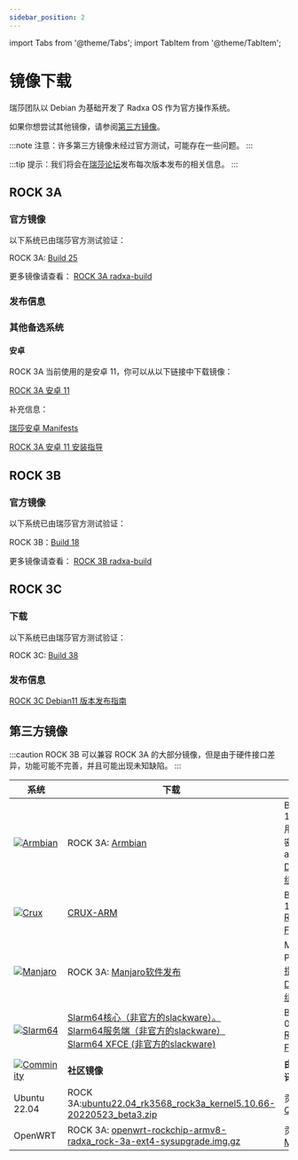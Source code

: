 ```yaml
---
sidebar_position: 2
---
```


import Tabs from '@theme/Tabs';
import TabItem from '@theme/TabItem';

# 镜像下载

瑞莎团队以 Debian 为基础开发了 Radxa OS 作为官方操作系统。

如果你想尝试其他镜像，请参阅[第三方镜像](#第三方镜像)。

:::note
注意：许多第三方镜像未经过官方测试，可能存在一些问题。
:::

:::tip
提示：我们将会在[瑞莎论坛](https://forum.radxa.com/)发布每次版本发布的相关信息。
:::

<Tabs queryString="model">
<TabItem value="ROCK 3A">

## ROCK 3A

### 官方镜像

以下系统已由瑞莎官方测试验证：

ROCK 3A: [Build 25](https://github.com/radxa-build/rock-3a/releases/download/b25/rock-3a_debian_bullseye_xfce_b25.img.xz)

更多镜像请查看： [ROCK 3A radxa-build](https://github.com/radxa-build/rock-3a/releases/latest)

### 发布信息

### 其他备选系统

#### 安卓

ROCK 3A 当前使用的是安卓 11，你可以从以下链接中下载镜像：

[ROCK 3A 安卓 11](https://dl.radxa.com/rock3/images/android/rock3a-android11-20220408_1204-gpt.img.xz)

补充信息：

[瑞莎安卓 Manifests](https://github.com/radxa/manifests)

[ROCK 3A 安卓 11 安装指导](https://wiki.radxa.com/Rock3/install/usb-install)
</TabItem>
<TabItem value="ROCK 3B">

## ROCK 3B

### 官方镜像

以下系统已由瑞莎官方测试验证：

ROCK 3B：[Build 18](https://github.com/radxa-build/rock-3b/releases/download/b18/rock-3b_debian_bullseye_xfce_b18.img.xz)

更多镜像请查看： [ROCK 3B radxa-build](https://github.com/radxa-build/rock-3b/releases/latest)

</TabItem>
<TabItem value="ROCK 3C">

## ROCK 3C

### 下载

以下系统已由瑞莎官方测试验证：

ROCK 3C: [Build 38](https://github.com/radxa-build/rock-3c/releases/download/b38/rock-3c_debian_bullseye_xfce_b38.img.xz)

### 发布信息

[ROCK 3C Debian11 版本发布指南](https://forum.radxa.com/t/230428-system-release-notice-for-rock-3c/16282)

</TabItem>
</Tabs>

## 第三方镜像

:::caution
ROCK 3B 可以兼容 ROCK 3A 的大部分镜像，但是由于硬件接口差异，功能可能不完善，并且可能出现未知缺陷。
:::

| 系统                                                                                                                                          | 下载                                                                                                                                                                                                                                                                                                                                                                                                                                                                      | 版本信息                                                                                                                                                                                     |
| --------------------------------------------------------------------------------------------------------------------------------------------- | ------------------------------------------------------------------------------------------------------------------------------------------------------------------------------------------------------------------------------------------------------------------------------------------------------------------------------------------------------------------------------------------------------------------------------------------------------------------------- | -------------------------------------------------------------------------------------------------------------------------------------------------------------------------------------------- |
| [![Armbian](/img/third-party-images-pic/Armbian.webp)](https://discord.com/channels/855634073376260096/888960277788393553/912495051010084895) | ROCK 3A: [Armbian](https://www.armbian.com/rock-3a/)                                                                                                                                                                                                                                                                                                                                                                                                                      | Build 2021-11-23.<br/>用户名 : pi , 密码 : armbian<br/>[Discord讨论组](https://discord.com/channels/855634073376260096/888960277788393553/912495237748899851)                                |
| [![Crux](/img/third-party-images-pic/Crux-logo.webp)](http://dl.slarm64.org/crux/images/rock_3/)                                              | [CRUX-ARM](https://dl.slarm64.org/crux/images/rock_3/crux-arm-3.6-aarch64-core-rock_3-6.0.6-build-20221029.img.zst)                                                                                                                                                                                                                                                                                                                                                       | Build 2022-10-29.<br/>[README.TXT](http://dl.slarm64.org/slackware/images/rock_3/README.TXT)<br/>[Forum讨论组](https://forum.radxa.com/t/rock-3-crux-arm-aarch64/7183)                       |
| [![Manjaro](/img/third-party-images-pic/Manjaro-Logo.webp)](https://manjaro.org/download)                                                     | ROCK 3A: [Manjaro软件发布](https://github.com/manjaro-arm/rock3-a-images/releases)                                                                                                                                                                                                                                                                                                                                                                                        | Manjaro Product[安装指南](https://www.manjaro.org/)<br/>[Discord讨论组](https://discord.com/channels/855634073376260096/866316562520473600/916175047390003270)                               |
| [![Slarm64](/img/third-party-images-pic/Slarm64-logo.webp)](http://dl.slarm64.org/slackware/images/rock_3/)                                   | [Slarm64核心（非官方的slackware）。](https://dl.slarm64.org/slackware/images/rock_3/slarm64-current-aarch64-core-rock_3-6.2.0-build-20230305.img.zst)<br/>[Slarm64服务端（非官方的slackware）](https://dl.slarm64.org/slackware/images/rock_3/slarm64-current-aarch64-server-rock_3-6.2.0-build-20230305.img.zst)<br/>[Slarm64 XFCE (非官方的slackware)](https://dl.slarm64.org/slackware/images/rock_3/slarm64-current-aarch64-xfce-rock_3-6.2.0-build-20230305.img.zst) | Build 2023-03-05.<br/>[README.TXT](http://dl.slarm64.org/slackware/images/rock_3/README.TXT)<br/>[Forum讨论组](https://forum.radxa.com/t/rock-3-slarm64-aarch64-unofficial-slackware/7167/7) |
| [![Comminity](/img/third-party-images-pic/Community-logo.webp)](https://wiki.radxa.com/rock3/downloads/community_built_images)                | **社区镜像**                                                                                                                                                                                                                                                                                                                                                                                                                                                              | **由社区成员编译贡献**                                                                                                                                                                       |
| Ubuntu 22.04                                                                                                                                  | ROCK 3A:[ubuntu22.04_rk3568_rock3a_kernel5.10.66-20220523_beta3.zip](https://github.com/qxhome/rk3568-kernel5.10-alldrivers/releases/download/ubuntu22.04-kernel5.10-rk3568-rock3a-alldrivers-beta3/ubuntu22.04_rk3568_rock3a_kernel5.10.66-20220523_beta3.zip)                                                                                                                                                                                                           | 贡献者： [QXhome](https://forum.radxa.com/t/image-rock3a-kernel-5-10-66/10061)                                                                                                               |
| OpenWRT                                                                                                                                       | ROCK 3A: [openwrt-rockchip-armv8-radxa_rock-3a-ext4-sysupgrade.img.gz](https://github.com/mj22226/openwrt/releases/download/rockchip-5.18/openwrt-rockchip-armv8-radxa_rock-3a-ext4-sysupgrade.img.gz)                                                                                                                                                                                                                                                                    | 贡献者： [Marty Jones](https://github.com/mj22226)                                                                                                                                           |
